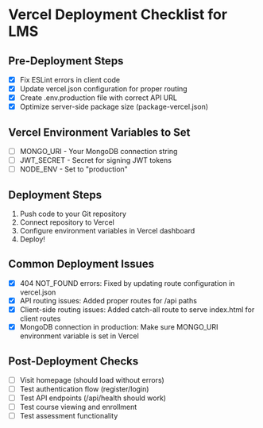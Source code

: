 # Vercel Deployment Checklist for LMS

## Pre-Deployment Steps
- [x] Fix ESLint errors in client code
- [x] Update vercel.json configuration for proper routing
- [x] Create .env.production file with correct API URL
- [x] Optimize server-side package size (package-vercel.json)

## Vercel Environment Variables to Set
- [ ] MONGO_URI - Your MongoDB connection string
- [ ] JWT_SECRET - Secret for signing JWT tokens
- [ ] NODE_ENV - Set to "production"

## Deployment Steps
1. Push code to your Git repository
2. Connect repository to Vercel
3. Configure environment variables in Vercel dashboard
4. Deploy!

## Common Deployment Issues
- [x] 404 NOT_FOUND errors: Fixed by updating route configuration in vercel.json
- [x] API routing issues: Added proper routes for /api paths
- [x] Client-side routing issues: Added catch-all route to serve index.html for client routes
- [x] MongoDB connection in production: Make sure MONGO_URI environment variable is set in Vercel

## Post-Deployment Checks
- [ ] Visit homepage (should load without errors)
- [ ] Test authentication flow (register/login)
- [ ] Test API endpoints (/api/health should work)
- [ ] Test course viewing and enrollment
- [ ] Test assessment functionality